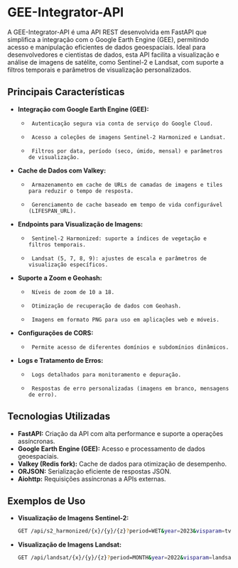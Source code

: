 # GEE-Integrator-API

A GEE-Integrator-API é uma API REST desenvolvida em FastAPI que simplifica a integração com o Google Earth Engine (GEE), permitindo acesso e manipulação eficientes de dados geoespaciais. Ideal para desenvolvedores e cientistas de dados, esta API facilita a visualização e análise de imagens de satélite, como Sentinel-2 e Landsat, com suporte a filtros temporais e parâmetros de visualização personalizados.

## Principais Características

-   **Integração com Google Earth Engine (GEE):**
    -      Autenticação segura via conta de serviço do Google Cloud.
    -      Acesso a coleções de imagens Sentinel-2 Harmonized e Landsat.
    -      Filtros por data, período (seco, úmido, mensal) e parâmetros de visualização.
-   **Cache de Dados com Valkey:**
    -      Armazenamento em cache de URLs de camadas de imagens e tiles para reduzir o tempo de resposta.
    -      Gerenciamento de cache baseado em tempo de vida configurável (LIFESPAN_URL).
-   **Endpoints para Visualização de Imagens:**
    -      Sentinel-2 Harmonized: suporte a índices de vegetação e filtros temporais.
    -      Landsat (5, 7, 8, 9): ajustes de escala e parâmetros de visualização específicos.
-   **Suporte a Zoom e Geohash:**
    -      Níveis de zoom de 10 a 18.
    -      Otimização de recuperação de dados com Geohash.
    -      Imagens em formato PNG para uso em aplicações web e móveis.
-   **Configurações de CORS:**
    -      Permite acesso de diferentes domínios e subdomínios dinâmicos.
-   **Logs e Tratamento de Erros:**
    -      Logs detalhados para monitoramento e depuração.
    -      Respostas de erro personalizadas (imagens em branco, mensagens de erro).

## Tecnologias Utilizadas

-   **FastAPI:** Criação da API com alta performance e suporte a operações assíncronas.
-   **Google Earth Engine (GEE):** Acesso e processamento de dados geoespaciais.
-   **Valkey (Redis fork):** Cache de dados para otimização de desempenho.
-   **ORJSON:** Serialização eficiente de respostas JSON.
-   **Aiohttp:** Requisições assíncronas a APIs externas.

## Exemplos de Uso

-   **Visualização de Imagens Sentinel-2:**

    ```bash
    GET /api/s2_harmonized/{x}/{y}/{z}?period=WET&year=2023&visparam=tvi-red
    ```

-   **Visualização de Imagens Landsat:**

    ```bash
    GET /api/landsat/{x}/{y}/{z}?period=MONTH&year=2022&visparam=landsat-tvi-false&month=6
    ```
